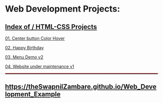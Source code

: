 # Web Development Projects:


##  <a href="https://theswapnilzambare.github.io/Web_Development_Example">Index of / HTML-CSS Projects</a>


<a href="https://theswapnilzambare.github.io/Web_Development_Example/OnePageProject/CenterbuttonColorHover.html" target="_blank" >01. Center button Color Hover</a>

<a href="https://theswapnilzambare.github.io/Web_Development_Example/OnePageProject/HappyBirthday.html" target="_blank" >02. Happy Birthday</a>

<a href="https://theswapnilzambare.github.io/Web_Development_Example/OnePageProject/Menu%20Demo%20v2.html" target="_blank" >03. Menu Demo v2</a>

<a href="https://theswapnilzambare.github.io/Web_Development_Example/OnePageProject/undermaintenancev1.html" target="_blank" >04. Website under maintenance v1</a>


<hr style="border-top: 2px dotted red;">

## <a href="https://theswapnilzambare.github.io/Web_Development_Example">https://theSwapnilZambare.github.io/Web_Development_Example</a> 
